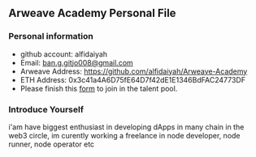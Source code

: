
## Arweave Academy Personal File

### Personal information

- github account: alfidaiyah
- Email: ban.g.gitjo008@gmail.com
- Arweave Address: https://github.com/alfidaiyah/Arweave-Academy
- ETH Address: 0x3c41a4A6D75fE64D7f42dE1E1346BdFAC24773DF
- Please finish this [form](https://docs.google.com/forms/d/e/1FAIpQLSfWA5fIIcBgmRppm3jNz5vmf9Mai_QMVil-2pO4r7YKn_Zhtw/viewform?usp=sf_link) to join in the talent pool.

### Introduce Yourself
i'am have biggest enthusiast in developing dApps in many chain in the web3 circle, im curently working a freelance in node developer, node runner, node operator etc
